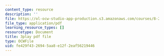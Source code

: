 ```yaml
---
content_type: resource
description: ''
file: https://ol-ocw-studio-app-production.s3.amazonaws.com/courses/8-286-the-early-universe-fall-2013/fe429f4326945aa8e12f2eaf56219446_MKPswx4hjec.pdf
file_type: application/pdf
learning_resource_types: []
resourcetype: Document
title: 3play pdf file
type: OCWFile
uid: fe429f43-2694-5aa8-e12f-2eaf56219446
---
```

